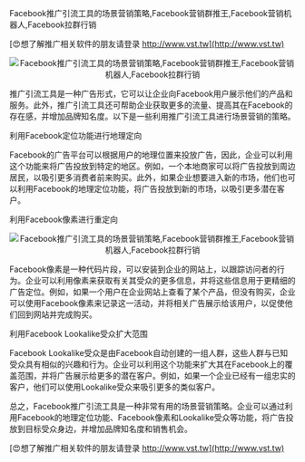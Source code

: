 Facebook推广引流工具的场景营销策略,Facebook营销群推王,Facebook营销机器人,Facebook拉群行销

[😍想了解推广相关软件的朋友请登录 http://www.vst.tw](http://www.vst.tw)

 <center><img src="https://vst.tw/MP4/tuiguang/png/3.png" alt="Facebook推广引流工具的场景营销策略,Facebook营销群推王,Facebook营销机器人,Facebook拉群行销"></center>

推广引流工具是一种广告形式，它可以让企业向Facebook用户展示他们的产品和服务。此外，推广引流工具还可帮助企业获取更多的流量、提高其在Facebook的存在感，并增加品牌知名度。以下是一些利用推广引流工具进行场景营销的策略。

利用Facebook定位功能进行地理定向

Facebook的广告平台可以根据用户的地理位置来投放广告，因此，企业可以利用这个功能来将广告投放到特定的地区。例如，一个本地商家可以将广告投放到周边居民，以吸引更多消费者前来购买。此外，如果企业想要进入新的市场，他们也可以利用Facebook的地理定位功能，将广告投放到新的市场，以吸引更多潜在客户。

利用Facebook像素进行重定向

 <center><img src="https://vst.tw/MP4/tuiguang/png/5.png" alt="Facebook推广引流工具的场景营销策略,Facebook营销群推王,Facebook营销机器人,Facebook拉群行销"></center>

Facebook像素是一种代码片段，可以安装到企业的网站上，以跟踪访问者的行为。企业可以利用像素来获取有关其受众的更多信息，并将这些信息用于更精细的广告定位。例如，如果一个用户在企业网站上查看了某个产品，但没有购买，企业可以使用Facebook像素来记录这一活动，并将相关广告展示给该用户，以促使他们回到网站并完成购买。

利用Facebook Lookalike受众扩大范围

Facebook Lookalike受众是由Facebook自动创建的一组人群，这些人群与已知受众具有相似的兴趣和行为。企业可以利用这个功能来扩大其在Facebook上的覆盖范围，并将广告展示给更多的潜在客户。例如，如果一个企业已经有一组忠实的客户，他们可以使用Lookalike受众来吸引更多的类似客户。

总之，Facebook推广引流工具是一种非常有用的场景营销策略。企业可以通过利用Facebook的地理定位功能、Facebook像素和Lookalike受众等功能，将广告投放到目标受众身边，并增加品牌知名度和销售机会。

[😍想了解推广相关软件的朋友请登录 http://www.vst.tw](http://www.vst.tw)



